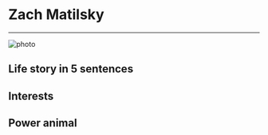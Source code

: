# Zach Matilsky

---

![photo](http://www.vangoghgallery.com/catalog/image/0526/Self-Portrait-with-Straw-Hat.jpg)

## Life story in 5 sentences


## Interests

## Power animal
